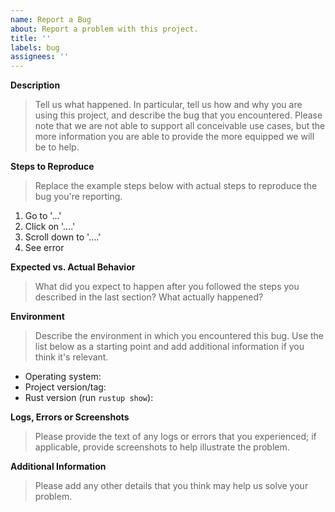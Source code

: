 ```yaml
---
name: Report a Bug
about: Report a problem with this project.
title: ''
labels: bug
assignees: ''
---
```


**Description**

> Tell us what happened. In particular, tell us how and why you are using this project, and describe the bug that you encountered. Please note that we are not able to support all conceivable use cases, but the more information you are able to provide the more equipped we will be to help.

**Steps to Reproduce**

> Replace the example steps below with actual steps to reproduce the bug you're reporting.

1. Go to '...'
2. Click on '....'
3. Scroll down to '....'
4. See error

**Expected vs. Actual Behavior**

> What did you expect to happen after you followed the steps you described in the last section? What actually happened?

**Environment**

> Describe the environment in which you encountered this bug. Use the list below as a starting point and add additional information if you think it's relevant.

- Operating system:
- Project version/tag:
- Rust version (run `rustup show`):

**Logs, Errors or Screenshots**

> Please provide the text of any logs or errors that you experienced; if applicable, provide screenshots to help illustrate the problem.

**Additional Information**

> Please add any other details that you think may help us solve your problem.

